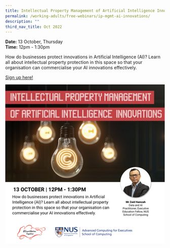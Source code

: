 ```yaml
---
title: Intellectual Property Management of Artificial Intelligence Innovation
permalink: /working-adults/free-webinars/ip-mgmt-ai-innovations/
description: ""
third_nav_title: Oct 2022
---
```

**Date:** 13 October, Thursday
<br> **Time:** 12pm - 1:30pm

How do businesses protect innovations in Artificial Intelligence (AI)? Learn all about intellectual property protection in this space so that your organisation can commercialise your AI innovations effectively. 

[Sign up here!](https://go.gov.sg/wa-ip-oct22)

![Free webinar on ip management of ai innovations for working adults](/images/oct%202022/wa_13%20oct.jpeg)